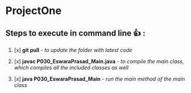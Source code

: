 # ProjectOne

## Steps to execute in command line :thumbsup: :

1. [x] **git pull** - *to update the folder with latest code*

2. [x] **javac P030_EswaraPrasad_Main.java** -  *to compile the main class, which compiles all the included classes as well*

3. [x] **java P030_EswaraPrasad_Main** -  *run the main method of the main class*
